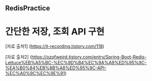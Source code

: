 ## RedisPractice

# 간단한 저장, 조회 API 구현

[자료 출처1] (https://it-recording.tistory.com/118)

[자료 출처2] (https://ozofweird.tistory.com/entry/Spring-Boot-Redis-Lettuce%EB%A5%BC-%EC%9D%B4%EC%9A%A9%ED%95%9C-%EA%B0%84%EB%8B%A8%ED%95%9C-API-%EC%A0%9C%EC%9E%91)
